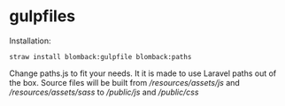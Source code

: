 # gulpfiles

Installation:

	straw install blomback:gulpfile blomback:paths

Change paths.js to fit your needs. It it is made to use Laravel paths out of the box.
Source files will be built from */resources/assets/js* and */resources/assets/sass*
to */public/js* and */public/css*